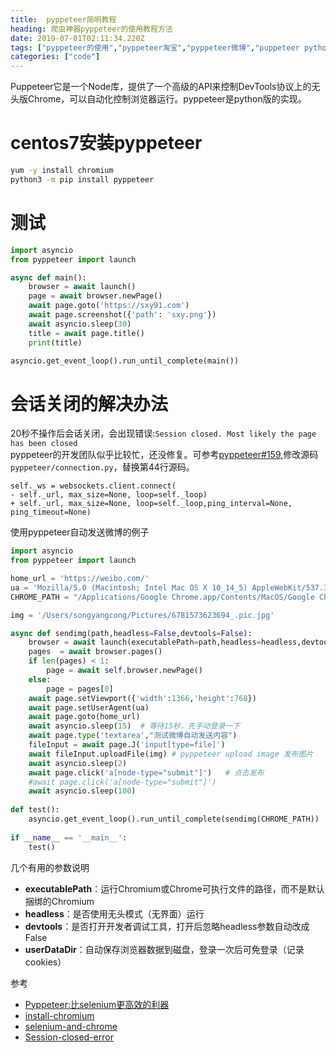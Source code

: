 ```yaml
---
title:  pyppeteer简明教程
heading: 爬虫神器pyppeteer的使用教程方法
date: 2019-07-01T02:11:34.220Z
tags: ["pyppeteer的使用","pyppeteer淘宝","pyppeteer微博","puppeteer python"]
categories: ["code"]  
---
```


Puppeteer它是一个Node库，提供了一个高级的API来控制DevTools协议上的无头版Chrome，可以自动化控制浏览器运行。pyppeteer是python版的实现。

centos7安装pyppeteer
==

```sh
yum -y install chromium
python3 -m pip install pyppeteer
```

测试  
==
```python
import asyncio
from pyppeteer import launch

async def main():
	browser = await launch()
	page = await browser.newPage()
	await page.goto('https://sxy91.com')
	await page.screenshot({'path': 'sxy.png'})
	await asyncio.sleep(30)
	title = await page.title()
	print(title)

asyncio.get_event_loop().run_until_complete(main())
```

会话关闭的解决办法
==
20秒不操作后会话关闭，会出现错误:`Session closed. Most likely the page has been closed`  
pyppeteer的开发团队似乎比较忙，还没修复。可参考[pyppeteer#159](https://github.com/miyakogi/pyppeteer/pull/160/files),修改源码`pyppeteer/connection.py`，替换第44行源码。
```git 
self._ws = websockets.client.connect(
- self._url, max_size=None, loop=self._loop)
+ self._url, max_size=None, loop=self._loop,ping_interval=None, ping_timeout=None)
```

使用pyppeteer自动发送微博的例子
```python
import asyncio
from pyppeteer import launch

home_url = 'https://weibo.com/'
ua = 'Mozilla/5.0 (Macintosh; Intel Mac OS X 10_14_5) AppleWebKit/537.36 (KHTML, like Gecko) Chrome/76.0.3809.100 Safari/537.36'
CHROME_PATH = "/Applications/Google Chrome.app/Contents/MacOS/Google Chrome"

img = '/Users/songyangcong/Pictures/6781573623694_.pic.jpg'

async def sendimg(path,headless=False,devtools=False):
	browser = await launch(executablePath=path,headless=headless,devtools=devtools,userDataDir='./tmp/userdata',args=['--no-sandbox','--disable-infobars'])
	pages  = await browser.pages()
	if len(pages) < 1:
		page = await self.browser.newPage()
	else:
		page = pages[0]
	await page.setViewport({'width':1366,'height':768})
	await page.setUserAgent(ua)	
	await page.goto(home_url)
	await asyncio.sleep(15)  # 等待15秒，先手动登录一下
	await page.type('textarea',"测试微博自动发送内容")
	fileInput = await page.J('input[type=file]')
	await fileInput.uploadFile(img)	# pyppeteer upload image 发布图片
	await asyncio.sleep(2)
	await page.click('a[node-type="submit"]')	# 点击发布
	#await page.click('a[node-type="submit"]') 
	await asyncio.sleep(100)
	
def test():
	asyncio.get_event_loop().run_until_complete(sendimg(CHROME_PATH))
	
if __name__ == '__main__':
	test()
```

几个有用的参数说明
- **executablePath**：运行Chromium或Chrome可执行文件的路径，而不是默认捆绑的Chromium
- **headless**：是否使用无头模式（无界面）运行
- **devtools**：是否打开开发者调试工具，打开后忽略headless参数自动改成False
- **userDataDir**：自动保存浏览器数据到磁盘，登录一次后可免登录（记录cookies）



参考  

- [Pyppeteer:比selenium更高效的利器](https://mp.weixin.qq.com/s/i1Sr5xIURsoaSJK8ajGEqw)
- [install-chromium](https://www.technig.com/install-chromium-on-centos/)
- [selenium-and-chrome](https://github.com/smile365/blog/blob/master/selenium.md)
- [Session-closed-error](https://blog.csdn.net/weixin_39198406/article/details/86719814)